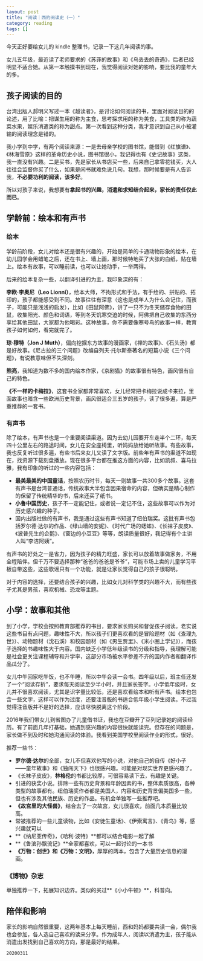 ```yaml
---
layout: post
title: "阅读｜西的阅读史（一）"
category: reading
tags: []
---
```


今天正好要给女儿的 kindle 整理书，记录一下这几年阅读的事。

女儿五年级，最近读了老师要求的《苏菲的故事》和《乌丢丢的奇遇》，后者已经明显不适合她。从第一本触摸书到现在，我觉得阅读对她的影响，要比我的童年大的多。

## 孩子阅读的目的

台湾出版人郝明义写过一本《越读者》，是讨论如何阅读的书，里面对阅读目的的论述，用了比喻：把谋生用的称为主食，思考探求用的称为美食，工具类的称为蔬菜水果，娱乐消遣类的称为甜点。第一次看到这种分类，我才意识到自己从小被灌输的阅读理念是错的。

我小学到中学，有两个阅读来源：一是去母亲学校的图书馆，能借到《红旗谱》、《林海雪原》这样的革命历史小说，图书馆很小，我记得也有《史记故事》这类，我一直没有兴趣。二是买书，先是家长从书店买一些，后来自己拿零花钱买，大人往往会监督你买了什么，如果是闲书就难免说几句。我想，那时候要是有人告诉我，**不必要功利的阅读，该多好**。

所以对孩子来说，我想要有**拿起书的兴趣，消遣和求知结合起来，家长的责任仅此而已**。

## 学龄前：绘本和有声书

### 绘本

学龄前阶段，女儿对绘本还是很有兴趣的，开始是简单的卡通动物形象的绘本，在幼儿园学会用蜡笔之后，还在书上、墙上画，那时候特地买了大张的白纸，贴在墙上。绘本有故事，可以睡前读，也可以让她动手，一举两得。

后来的绘本复杂一些，以翻译引进的为主，我印象深的有：

**李欧·李奥尼（Leo Lionni）**，绘本大师，不拘形式和手法，有手绘的、拼贴的、拓印的，孩子都能感受到不同。故事往往有深意（这也是成年人为什么会记住，而孩子，可能只是浅浅的启发），比如《田鼠阿佛》，讲了一只不为冬天储存食物的田鼠，收集阳光、颜色和词语，等到冬天饥寒交迫的时候，阿佛把自己收集的东西分享给其他田鼠，大家都为他喝彩。这种故事，你不需要像寒号鸟的故事一样，教育孩子如何如何，看完就完了。

**琼·穆特（Jon J Muth）**，偏向挖掘东方故事的漫画家，《禅的故事》、《石头汤》都是好故事。《尼古拉的三个问题》改编自列夫·托尔斯泰著名的短篇小说《三个问题》，有说教意味但不失深刻。

**熊亮**，我知道为数不多的国内绘本作家，《京剧猫》的故事很有特色，画风很有自己的特色。

**《不一样的卡梅拉》**，这套书全家都非常喜欢，女儿经常把卡梅拉说成卡来拉，里面故事也暗含一些欧洲历史背景，画风很适合三五岁的孩子，读了很多遍，算是严重推荐的一套书。

### 有声书

除了绘本，有声书也是一个重要阅读渠道。因为去幼儿园要开车走半个二环，每天四十公里左右的路途时间，女儿在安全座椅里，听妈妈放给她听故事。有些故事，我也反复听过很多遍，有些书后来女儿又读了文字版。前些年有声书的渠道不如现在，找资源下载刻盘播放。现在很多平台都在推这方面的内容，比如凯叔、喜马拉雅，我有印象的听过的一些内容包括：

- **最美最美的中国童话**，按照农历时节，每天一则故事一共300多个故事。这套有声书是台湾普通话，传统故事大半包含因果宿命的内容，但确实是精心制作的保留了传统精华的书，后来还买了纸书。
- **小鲁中国历史**，孩子不一定能记住，或者说一定记不住，这些故事可以作为对历史感兴趣的种子。
- 国内出版社做的有声书，我是通过这些有声书知道了纽伯瑞奖。这批有声书包括罗尔德·达尔的作品、《绿山墙的安妮》、《时代广场的蟋蟀》、《长袜子皮皮》、《波普先生的企鹅》、《窗边的小豆豆》等等，朗读质量很好，我记得有个主讲人叫“李洁阿姨”。

有声书的好处之一是省力，因为孩子的精力旺盛，家长可以放着故事做家务，不用全程陪伴。但千万不要选择那种“爸爸的爸爸是爷爷”，可能市场上卖的儿童学习平板自带这些，这些歌谣只有一个功能，就是让家长觉得自己的孩子很聪明。

对于内容的选择，还要结合孩子的兴趣，比如女儿对科学类的兴趣不大，而有些孩子尤其是男孩，喜欢机械、恐龙等主题。

## 小学：故事和其他

到了小学，学校会按照教育部推荐的书目，要求家长购买和督促孩子阅读。老实说这些书目有点问题，趣味性不大，所以孩子们更喜欢看的是冒险题材（如《查理九世》）、动物题材（沈石溪）和校园题材（如《男生贾里》、《米小圈上学记》），而孩子选择的书趣味性大于内容。国内缺乏小学低年级读书的分级和指导，我理解可能是社会更关注课程辅导和升学率，这部分市场被水平参差不齐的国内作者和翻译作品瓜分了。

女儿中午回家吃午饭，也不午睡，所以中午会读一会书。四年级以后，班主任还发了一个“阅读存折”，要求每天阅读至少半小时，并且家长签字。小学低年级时，女儿并不很喜欢阅读，尤其是识字量比较低，还是喜欢看绘本和听有声书。绘本也包含一些文字，这样可以作为过度，还要注音版的书适合低年级小学生阅读。不过我觉得注音版并不是好的选择，应该尽快脱离这个阶段。

2016年我们带女儿到省图办了儿童借书证，我也在豆瓣开了豆列记录她的阅读经历。有了前面几年打基础，她遇到感兴趣的内容很快就能读完。但存在的问题是，家长做不到及时和她沟通阅读的体验。我看到美国学校里阅读作业的形式，很好。

推荐一些书：

- **罗尔德·达尔**的全部，女儿不但喜欢他写的小说，对他自己的自传《好小子——童年故事》和《独闯天下》也很感兴趣。可能是对现实世界更感兴趣了。
- 《长袜子皮皮》，**林格伦**的书都比较厚，可很容易读下去，有趣是关键。
- 引进的获奖小说。排除一些有历史背景和年龄因素的书，整体素质很高，各种类型的故事都有。纽伯瑞奖作者都是美国人，内容和历史背景偏美国多一些，但也有涉及其他民族、历史的作品。有机会单独写一些推荐吧。
- **《故宫里的大怪兽》**，结合去了一次故宫，女儿很喜欢，前面几本质量比较高。
- 常被推荐的一些儿童读物，比如《安徒生童话》、《伊索寓言》、《青鸟》等，感兴趣就可以
- **《纳尼亚传奇》，《哈利·波特》**都可以结合电影一起了解
- **《鲁滨孙飘流记》**全家都喜欢，可以一起讨论的一本书
- **《万物：创世》和《万物：文明》**，厚厚的两本，包含了大量历史信息的漫画。

### 《博物》杂志

单独推荐一下，拓展知识边界。类似的买过**《小小牛顿》**，科普向。

## 陪伴和影响

家长的影响自然很重要，这两年基本上每天睡前，西和妈妈都要共读一会，偶尔我也会参加，各人选自己喜欢的读来分享。作为成年人，阅读以消遣为主，孩子能从消遣出发找到自己喜欢的方向，那是最好的结果。

`20200311`